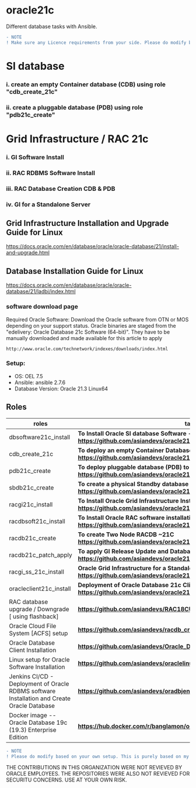 # oracle21c
Different database tasks with Ansible. 

```diff
- NOTE
! Make sure any Licence requirements from your side. Please do modify based on your own setup. This is purely based on my own lab setup. You can ask me any questions in relate to these playbooks - if you fork and modify to merge - let me know.
```

# SI database
### i. create an empty Container database (CDB) using role "cdb_create_21c"
### ii. create a pluggable database (PDB) using role "pdb21c_create"

# Grid Infrastructure / RAC 21c 
### i. GI Software Install
### ii. RAC RDBMS Software Install
### iii. RAC Database Creation CDB & PDB
### iv. GI for a Standalone Server

## Grid Infrastructure Installation and Upgrade Guide for Linux
https://docs.oracle.com/en/database/oracle/oracle-database/21/install-and-upgrade.html

## Database Installation Guide for Linux
https://docs.oracle.com/en/database/oracle/oracle-database/21/ladbi/index.html

### software download page
Required Oracle Software: Download the Oracle software from OTN or MOS depending on your support status. Oracle binaries are staged from the "edelivery: Oracle Database 21c Software (64-bit)". They have to be manually downloaded and made available for this article to apply 
```
http://www.oracle.com/technetwork/indexes/downloads/index.html
```
### Setup:
 * OS: OEL 7.5 
 * Ansible: ansible 2.7.6
 * Database Version: Oracle 21.3 Linux64

## Roles

roles                  | tasks
---------------------- | ----------------------------------------------------------------------
dbsoftware21c_install |  **To Install Oracle SI database Software - multiple servers at a time https://github.com/asiandevs/oracle21c/tree/main/roles/dbsoftware21c_install**
cdb_create_21c       |  **To deploy an empty Container Database (CDB) https://github.com/asiandevs/oracle21c/tree/main/roles/cdb_create_21c**
pdb21c_create        |  **To deploy pluggable database (PDB) to an existing CDB https://github.com/asiandevs/oracle21c/tree/main/roles/pdb21c_create**
sbdb21c_create       |  **To create a physical Standby database and setup Data Guard Broker https://github.com/asiandevs/oracle21c/tree/main/roles/sbdb21c_create**
racgi21c_install     |  **To Install Oracle Grid Infrastructure Installation https://github.com/asiandevs/oracle21c/tree/main/roles/racgi21c_install**
racdbsoft21c_install |  **To Install Oracle RAC software installation https://github.com/asiandevs/oracle21c/tree/main/roles/racdbsoft21c_install**
racdb21c_create      |  **To create Two Node RACDB ~21C https://github.com/asiandevs/oracle21c/tree/main/roles/racdb21c_create**
racdb21c_patch_apply |  **To apply GI Release Update and Database Release Update ~21C October 2021 https://github.com/asiandevs/oracle21c/tree/main/roles/racdb21c_patch_apply**
racgi_ss_21c_install |  **Oracle Grid Infrastructure for a Standalone Server https://github.com/asiandevs/oracle21c/tree/main/roles/racgi_ss_21c_install**
oracleclient21c_install| **Deployment of Oracle Database 21c Client for Linux x86–64 https://github.com/asiandevs/oracle21c/tree/main/roles/oracleclient21c_install** 
RAC database upgrade / Downgrade [ using flashback] | **https://github.com/asiandevs/RAC18CUpgradeDowngrade**
Oracle Cloud File System [ACFS] setup | **https://github.com/asiandevs/racdb_createacfs**
Oracle Database Client Installation | **https://github.com/asiandevs/Oracle_Database_Client_Installation**
Linux setup for Oracle Software Installation | **https://github.com/asiandevs/oraclelinuxsetup**
Jenkins CI/CD - Deployment of Oracle RDBMS software Installation and Create Oracle Database | **https://github.com/asiandevs/oradbjenkins**
Docker image -- Oracle Database 19c (19.3) Enterprise Edition | **https://hub.docker.com/r/banglamon/oracle193db**

```diff
- NOTE
! Please do modify based on your own setup. This is purely based on my own lab setup.
```

THE CONTRIBUTIONS IN THIS ORGANIZATION WERE NOT REVIEVED BY ORACLE EMPLOYEES. THE REPOSITORIES WERE ALSO NOT REVIEVED FOR SECURITU CONCERNS. USE AT YOUR OWN RISK.
